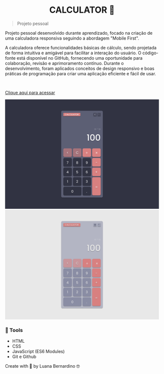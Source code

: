 <h1 align="center">CALCULATOR 🔢 </h1>

> Projeto pessoal 

<p>
Projeto pessoal desenvolvido durante aprendizado, focado na criação de uma calculadora responsiva seguindo a abordagem "Mobile First".

A calculadora oferece funcionalidades básicas de cálculo, sendo projetada de forma intuitiva e amigável para facilitar a interação do usuário. O código-fonte está disponível no GitHub, fornecendo uma oportunidade para colaboração, revisão e aprimoramento contínuo. Durante o desenvolvimento, foram aplicados conceitos de design responsivo e boas práticas de programação para criar uma aplicação eficiente e fácil de usar.
</p>
<br>

[Clique aqui para acessar](https://lubernardino.github.io/Calculator/)

![Descrição da imagem](figma-layout/Desktop_dark.png)
![Descrição da imagem](figma-layout/Desktop_light.png)

### 🧪 Tools

- HTML
- CSS
- JavaScript (ES6 Modules)
- Git e Github

Create with 💜 by Luana Bernardino 🤓

